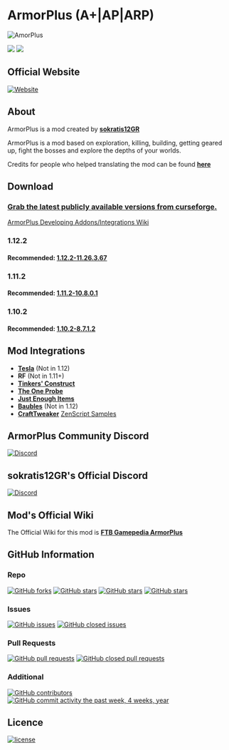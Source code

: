 # ArmorPlus (A+|AP|ARP)

![](https://raw.githubusercontent.com/sokratis12GR/ArmorPlus/1.12/headerimg.jpg "AmorPlus")

[![](http://cf.way2muchnoise.eu/full_armorplus_downloads.svg)](https://smarturl.it/armorplus)
[![](http://cf.way2muchnoise.eu/versions/armorplus.svg)](https://smarturl.it/armorplus)

## Official Website

[![Website](https://img.shields.io/website-online-offline-green-orange/https/sokratis12gr.com/mods/armorplus/index.php.svg?style=flat)](https://sokratis12gr.com/mods/armorplus/)

## About

ArmorPlus is a mod created by **[sokratis12GR](https://sokratis12gr.com)**

ArmorPlus is a mod based on exploration, killing, building, getting geared up, fight the bosses and explore the depths of your worlds.

Credits for people who helped translating the mod can be found **[here](https://github.com/TheDragonTeam/ArmorPlus/blob/1.12/src/main/resources/assets/armorplus/lang/credits.md)**

## Download

### [Grab the latest publicly available versions from curseforge.](https://minecraft.curseforge.com/projects/armorplus/files)

[ArmorPlus Developing Addons/Integrations Wiki](https://github.com/sokratis12GR/ArmorPlus/wiki)

### 1.12.2 

#### Recommended: [1.12.2-11.26.3.67](https://www.curseforge.com/minecraft/mc-mods/armorplus/files/2873463)

### 1.11.2

#### Recommended: [1.11.2-10.8.0.1](https://minecraft.curseforge.com/projects/armorplus/files/2473960)

### 1.10.2

#### Recommended: [1.10.2-8.7.1.2](https://minecraft.curseforge.com/projects/armorplus/files/2431043)

## Mod Integrations

* **[Tesla](https://minecraft.curseforge.com/projects/tesla)** (Not in 1.12)
* **RF** (Not in 1.11+)
* **[Tinkers' Construct](https://minecraft.curseforge.com/projects/tinkers-construct)**
* **[The One Probe](https://minecraft.curseforge.com/projects/the-one-probe)**
* **[Just Enough Items](https://minecraft.curseforge.com/projects/just-enough-items-jei)**
* **[Baubles](https://minecraft.curseforge.com/projects/baubles)** (Not in 1.12)
* **[CraftTweaker](https://minecraft.curseforge.com/projects/crafttweaker)** [ZenScript Samples](https://gist.github.com/sokratis12GR/4a56e48af0d49b5d832fb22ebc8ce56b)

## ArmorPlus Community Discord
[![Discord](https://img.shields.io/discord/213305542712623105.svg?style=flat&colorB=7289DA)](https://discord.gg/ZVwmqyx)

## sokratis12GR's Official Discord
[![Discord](https://img.shields.io/discord/371637813361377281.svg?style=flat&colorB=7289DA)](https://discord.gg/tmFPHb2)

## Mod's Official Wiki

The Official Wiki for this mod is
**[FTB Gamepedia ArmorPlus](https://ftb.gamepedia.com/ArmorPlus)**

## GitHub Information

### Repo
[![GitHub forks](https://img.shields.io/github/forks/sokratis12gr/armorplus.svg?style=social&label=Fork)](https://github.com/sokratis12GR/ArmorPlus)
[![GitHub stars](https://img.shields.io/github/stars/sokratis12gr/armorplus.svg?style=social&label=Stars)](https://github.com/sokratis12GR/ArmorPlus)
[![GitHub stars](https://img.shields.io/github/watchers/sokratis12gr/armorplus.svg?style=social&label=Watch)](https://github.com/sokratis12GR/ArmorPlus)
[![GitHub stars](https://img.shields.io/github/followers/sokratis12gr.svg?style=social&label=Follow)](https://github.com/sokratis12GR)
### Issues
[![GitHub issues](https://img.shields.io/github/issues/sokratis12gr/armorplus.svg?colorB=green)]()
[![GitHub closed issues](https://img.shields.io/github/issues-closed/sokratis12gr/armorplus.svg?colorB=ff5900)]()
### Pull Requests
[![GitHub pull requests](https://img.shields.io/github/issues-pr/sokratis12gr/armorplus.svg?colorB=green)]()
[![GitHub closed pull requests](https://img.shields.io/github/issues-pr-closed/sokratis12gr/armorplus.svg?colorB=ff5900)]()
### Additional
[![GitHub contributors](https://img.shields.io/github/contributors/sokratis12gr/armorplus.svg)]()
[![GitHub commit activity the past week, 4 weeks, year](https://img.shields.io/github/commit-activity/y/sokratis12gr/armorplus.svg)]()

## Licence

[![license](https://img.shields.io/github/license/sokratis12GR/ArmorPlus.svg)](https://github.com/sokratis12GR/ArmorPlus/blob/1.12/LICENSE)
